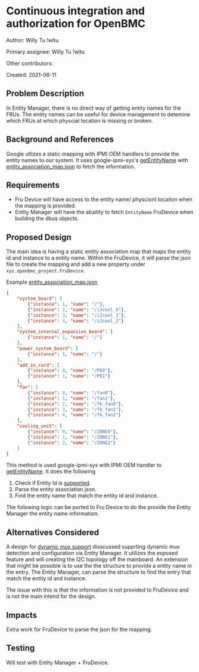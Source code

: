 # Continuous integration and authorization for OpenBMC

Author:
  Willy Tu !wltu

Primary assignee:
  Willy Tu !wltu

Other contributors:

Created:
  2021-06-11

## Problem Description

In Entity Manager, there is no direct way of getting entity
names for the FRUs. The entity names can be useful for device
management to detemine which FRUs at which physcial location is missing or broken.

## Background and References

Google utlizes a static mapping with IPMI OEM handlers to provide the entity names to our system. It uses google-ipmi-sys's [getEntityName][2] with
[entity_association_map.json][1] to fetch the information.

## Requirements
- Fru Device will have access to the entity name/ physciont locaiton when the mapping is provided.
- Entity Manager will have the abaility to fetch `EntityName`
FruDevice when building the dbus objects.

## Proposed Design

The main idea is having a static entity association map that maps the entity id and instance to a entity name. Within
the  FruDevice, it will parse the json file to create the
mapping and add a new property under
`xyz.openbmc_project.FruDevice`.

Example [entity_association_map.json][1]
```json
{
    "system_board": [
        {"instance": 1, "name": "/"},
        {"instance": 2, "name": "/i2cool_0"},
        {"instance": 3, "name": "/i2cool_1"},
        {"instance": 4, "name": "/i2cool_2"}
    ],
    "system_internal_expansion_board": [
        {"instance": 1, "name": "/"}
    ],
    "power_system_board": [
        {"instance": 1, "name": "/"}
    ],
    "add_in_card": [
        {"instance": 0, "name": "/PE0"},
        {"instance": 1, "name": "/PE1"}
    ],
    "fan": [
        {"instance": 0, "name": "/fan0"},
        {"instance": 1, "name": "/fan1"},
        {"instance": 2, "name": "/fb_fan0"},
        {"instance": 3, "name": "/fb_fan1"},
        {"instance": 4, "name": "/fb_fan2"}
    ],
    "cooling_unit": [
        {"instance": 0, "name": "/ZONE0"},
        {"instance": 1, "name": "/ZONE1"},
        {"instance": 2, "name": "/ZONE2"}
    ]
}
```

This method is used google-ipmi-sys with IPMI OEM handler to
[getEntityName][2]. It does the following
1. Check if Entity Id is [supported][3].
2. Parse the entity association json.
3. Find the entity name that match the entity id and instance.

The following logic can be ported to Fru Device to do the
provide the Entity Manager the entity name information.

## Alternatives Considered

A design for [dynamic mux support][4] disscussed supprting
dynamic mux detection and configuration via Entity Manager. It
utilizes the exposed feature and will creating the I2C topology
off the mainboard. An extension that might be possible is to use
the the structure to provide a entity name in the entry. The
Entity Manager, can parse the structure to find the entry that
match the entity id and instance.

The issue with this is that the information is not provided to
FruDevice and is not the main intend for the design.

## Impacts

Extra work for FruDevice to parse the json for the mapping.

## Testing

Will test with Entity Manager + FruDevice.


[1]: https://github.com/openbmc/openbmc/blob/897b1454ff3be7d07d1a7057f4a23c0944aa7e87/meta-quanta/meta-gbs/recipes-gbs/gbs-ipmi-entity-association-map/gbs-ipmi-entity-association-map.bb
[2]: https://github.com/openbmc/google-ipmi-sys/blob/3b1b427c1fa4bcddcab1fc003410e5fa5d7a8334/handler.cpp#L235-L268
[3]: https://github.com/openbmc/google-ipmi-sys/blob/3b1b427c1fa4bcddcab1fc003410e5fa5d7a8334/handler_impl.hpp#L45-L58
[4]: https://gerrit.openbmc-project.xyz/c/openbmc/entity-manager/+/42971/
